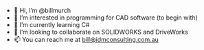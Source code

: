 - 👋 Hi, I’m @billmurch
- 👀 I’m interested in programming for CAD software (to begin with)
- 🌱 I’m currently learning C#
- 💞️ I’m looking to collaborate on SOLIDWORKS and DriveWorks
- 📫 You can reach me at bill@idmconsulting.com.au 

<!---
billmurch/billmurch is a ✨ special ✨ repository because its `README.md` (this file) appears on your GitHub profile.
You can click the Preview link to take a look at your changes.
--->
